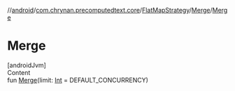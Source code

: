 //[android](../../../../index.md)/[com.chrynan.precomputedtext.core](../../index.md)/[FlatMapStrategy](../index.md)/[Merge](index.md)/[Merge](-merge.md)



# Merge  
[androidJvm]  
Content  
fun [Merge](-merge.md)(limit: [Int](https://kotlinlang.org/api/latest/jvm/stdlib/kotlin/-int/index.html) = DEFAULT_CONCURRENCY)  



